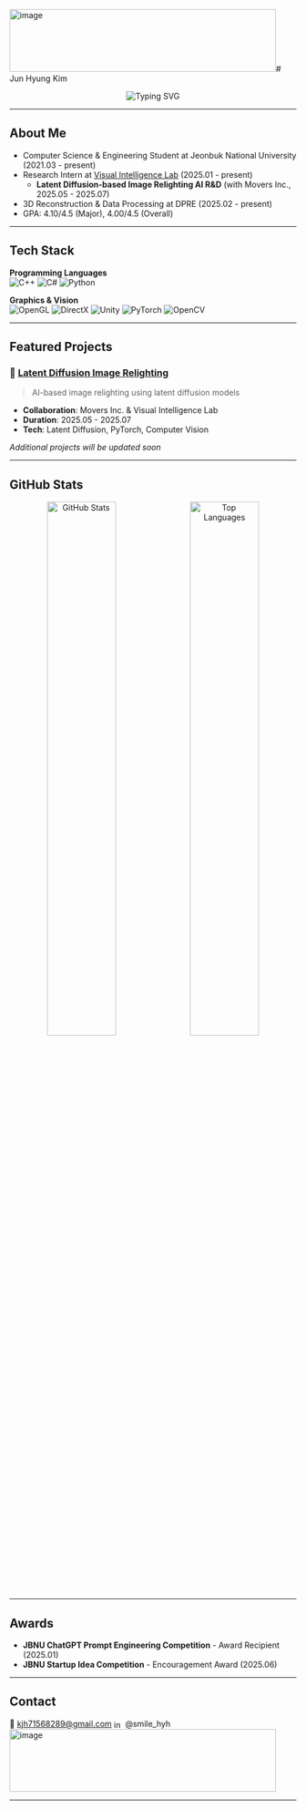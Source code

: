 <img width="468" height="110" alt="image" src="https://github.com/user-attachments/assets/46f61ea9-97a2-41b3-8ab5-dd525c0ca1a3" /># Jun Hyung Kim

<div align="center">
  <img src="https://readme-typing-svg.herokuapp.com?font=Fira+Code&pause=1000&color=36BCF7&center=true&vCenter=true&width=435&lines=Computer+Graphics+Developer;3D+Vision+Researcher" alt="Typing SVG" />
</div>

---

## About Me

- Computer Science & Engineering Student at Jeonbuk National University (2021.03 - present)
- Research Intern at [Visual Intelligence Lab](https://jbnu-vilab.github.io/) (2025.01 - present)
  - **Latent Diffusion-based Image Relighting AI R&D** (with Movers Inc., 2025.05 - 2025.07)
- 3D Reconstruction & Data Processing at DPRE (2025.02 - present)
- GPA: 4.10/4.5 (Major), 4.00/4.5 (Overall)

---

## Tech Stack

**Programming Languages**  
![C++](https://img.shields.io/badge/C%2B%2B-00599C?style=for-the-badge&logo=c%2B%2B&logoColor=white)
![C#](https://img.shields.io/badge/C%23-239120?style=for-the-badge&logo=c-sharp&logoColor=white)
![Python](https://img.shields.io/badge/Python-FFD43B?style=for-the-badge&logo=python&logoColor=blue)

**Graphics & Vision**  
![OpenGL](https://img.shields.io/badge/OpenGL-FFFFFF?style=for-the-badge&logo=opengl)
![DirectX](https://img.shields.io/badge/DirectX-0078D4?style=for-the-badge&logo=microsoft&logoColor=white)
![Unity](https://img.shields.io/badge/Unity-100000?style=for-the-badge&logo=unity&logoColor=white)
![PyTorch](https://img.shields.io/badge/PyTorch-EE4C2C?style=for-the-badge&logo=pytorch&logoColor=white)
![OpenCV](https://img.shields.io/badge/OpenCV-27338e?style=for-the-badge&logo=OpenCV&logoColor=white)

---

## Featured Projects

### 🔆 [Latent Diffusion Image Relighting](https://github.com/kjun627/image-relighting)
> AI-based image relighting using latent diffusion models
- **Collaboration**: Movers Inc. & Visual Intelligence Lab
- **Duration**: 2025.05 - 2025.07
- **Tech**: Latent Diffusion, PyTorch, Computer Vision

*Additional projects will be updated soon*

---

## GitHub Stats

<div align="center">
  <img width="49%" src="https://github-readme-stats.vercel.app/api?username=kjun627&show_icons=true&theme=default&count_private=true&hide_border=true&bg_color=ffffff&title_color=2f80ed&text_color=333333&icon_color=2f80ed" alt="GitHub Stats" />
  <img width="49%" src="https://github-readme-stats.vercel.app/api/top-langs/?username=kjun627&layout=compact&theme=default&hide_border=true&bg_color=ffffff&title_color=2f80ed&text_color=333333" alt="Top Languages" />
</div>

---

## Awards

- **JBNU ChatGPT Prompt Engineering Competition** - Award Recipient (2025.01)
- **JBNU Startup Idea Competition** - Encouragement Award (2025.06)

---

## Contact

📧 kjh71568289@gmail.com
<img src="https://raw.githubusercontent.com/rahuldkjain/github-profile-readme-generator/master/src/images/icons/Social/instagram.svg" alt="instagram" height="16" width="16" style="vertical-align: middle;" /> @smile_hyh
<img width="468" height="110" alt="image" src="https://github.com/user-attachments/assets/a523aa8c-0bab-40fe-b500-0ec1f64cd103" />

---
